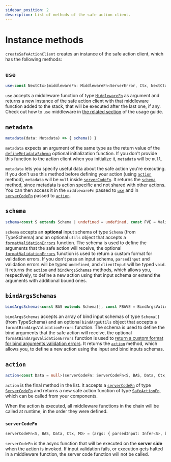 ```yaml
---
sidebar_position: 2
description: List of methods of the safe action client.
---
```


# Instance methods

`createSafeActionClient` creates an instance of the safe action client, which has the following methods:

## `use`

```typescript
use<const NextCtx>(middlewareFn: MiddlewareFn<ServerError, Ctx, NextCtx, Metadata>) => new SafeActionClient()
```

`use` accepts a middleware function of type [`MiddlewareFn`](/docs/types#middlewarefn) as argument and returns a new instance of the safe action client with that middleware function added to the stack, that will be executed after the last one, if any. Check out how to `use` middleware in [the related section](/docs/usage/middleware) of the usage guide.

## `metadata`

```typescript
metadata(data: Metadata) => { schema() }
```

`metadata` expects an argument of the same type as the return value of the [`defineMetadataSchema`](/docs/safe-action-client/initialization-options#definemetadataschema) optional initialization function. If you don't provide this function to the action client when you initialize it, `metadata` will be `null`.

`metadata` lets you specify useful data about the safe action you're executing. If you don't use this method before defining your action (using [`action`](#action) method), `metadata` will be `null` inside [`serverCodeFn`](#servercodefn). It returns the [`schema`](#schema) method, since metadata is action specific and not shared with other actions. You can then access it in the `middlewareFn` passed to [`use`](#use) and in [`serverCodeFn`](#servercodefn) passed to [`action`](#action).

## `schema`

```typescript
schema<const S extends Schema | undefined = undefined, const FVE = ValidationErrors<S>, const MD = null>(schema: S, { utils?: { formatValidationErrors?: FormatValidationErrorsFn<S, FVE> } }) => { action(), bindArgsSchemas() }
```

`schema` accepts an **optional** input schema of type `Schema` (from TypeSchema) and an optional `utils` object that accepts a [`formatValidationErrors`](/docs/recipes/customize-validation-errors-format) function. The schema is used to define the arguments that the safe action will receive, the optional [`formatValidationErrors`](/docs/recipes/customize-validation-errors-format) function is used to return a custom format for validation errors. If you don't pass an input schema, `parsedInput` and validation errors will be typed `undefined`, and `clientInput` will be typed `void`. It returns the [`action`](#action) and [`bindArgsSchemas`](#bindargsschemas) methods, which allows you, respectively, to define a new action using that input schema or extend the arguments with additional bound ones.

## `bindArgsSchemas`

```typescript
bindArgsSchemas<const BAS extends Schema[], const FBAVE = BindArgsValidationErrors<BAS>>(bindArgsSchemas: BAS, bindArgsUtils?: { formatBindArgsValidationErrors?: FormatBindArgsValidationErrorsFn<BAS, FBAVE> }) => { action() }
```

`bindArgsSchemas` accepts an array of bind input schemas of type `Schema[]` (from TypeSchema) and an optional `bindArgsUtils` object that accepts a `formatBindArgsValidationErrors` function. The schema is used to define the bind arguments that the safe action will receive, the optional `formatBindArgsValidationErrors` function is used to [return a custom format for bind arguments validation errors](/docs/recipes/customize-validation-errors-format). It returns the [`action`](#action) method, which allows you, to define a new action using the input and bind inputs schemas.

## `action`

```typescript
action<const Data = null>(serverCodeFn: ServerCodeFn<S, BAS, Data, Ctx, MD>) => SafeActionFn<ServerError, S, BAS, FVE, FBAVE, Data>
```

`action` is the final method in the list. It accepts a [`serverCodeFn`](#servercodefn) of type [`ServerCodeFn`](/docs/types#servercodefn) and returns a new safe action function of type [`SafeActionFn`](/docs/types#safeactionfn), which can be called from your components.

When the action is executed, all middleware functions in the chain will be called at runtime, in the order they were defined.

### `serverCodeFn`

```typescript
serverCodeFn<S, BAS, Data, Ctx, MD> = (args: { parsedInput: Infer<S>, bindArgsParsedInputs: InferArray<BAS>, ctx: Ctx, metadata: MD }) => Promise<Data>;
```

`serverCodeFn` is the async function that will be executed on the **server side** when the action is invoked. If input validation fails, or execution gets halted in a middleware function, the server code function will not be called.
